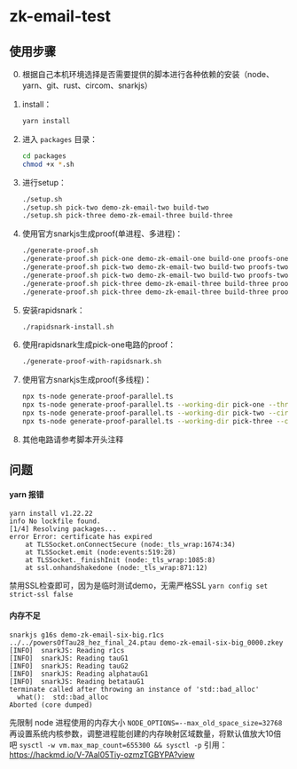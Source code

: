 # zk-email-test

## 使用步骤
0. 根据自己本机环境选择是否需要提供的脚本进行各种依赖的安装（node、yarn、git、rust、circom、snarkjs）
1. install：
    ```bash
    yarn install
    ```

2. 进入 `packages` 目录：
    ```bash
    cd packages
    chmod +x *.sh
    ```

3. 进行setup：
    ```bash
    ./setup.sh
    ./setup.sh pick-two demo-zk-email-two build-two
    ./setup.sh pick-three demo-zk-email-three build-three
    ```

4. 使用官方snarkjs生成proof(单进程、多进程)：
    ```bash
    ./generate-proof.sh
    ./generate-proof.sh pick-one demo-zk-email-one build-one proofs-one 10 parallel 3
    ./generate-proof.sh pick-two demo-zk-email-two build-two proofs-two 1 serial
    ./generate-proof.sh pick-two demo-zk-email-two build-two proofs-two 10 parallel 3
    ./generate-proof.sh pick-three demo-zk-email-three build-three proofs-three 1 serial
    ./generate-proof.sh pick-three demo-zk-email-three build-three proofs-three 10 parallel 3
    ```

5. 安装rapidsnark：
    ```bash
    ./rapidsnark-install.sh
    ```

6. 使用rapidsnark生成pick-one电路的proof：
    ```bash
    ./generate-proof-with-rapidsnark.sh
    ```
7. 使用官方snarkjs生成proof(多线程)：
    ```bash
    npx ts-node generate-proof-parallel.ts
    npx ts-node generate-proof-parallel.ts --working-dir pick-one --thread-num 2 --iteration-num 2
    npx ts-node generate-proof-parallel.ts --working-dir pick-two --circuit-name demo-zk-email-two   --build-dir build-two --output-dir proofs-two-parallel --thread-num 2 --iteration-num 2
    npx ts-node generate-proof-parallel.ts --working-dir pick-three --circuit-name demo-zk-email-three --build-dir build-three --output-dir proofs-three-parallel --thread-num 2 --iteration-num 2
    ```
8. 其他电路请参考脚本开头注释


## 问题
#### yarn 报错
```
yarn install v1.22.22
info No lockfile found.
[1/4] Resolving packages...
error Error: certificate has expired
    at TLSSocket.onConnectSecure (node:_tls_wrap:1674:34)
    at TLSSocket.emit (node:events:519:28)
    at TLSSocket._finishInit (node:_tls_wrap:1085:8)
    at ssl.onhandshakedone (node:_tls_wrap:871:12)
```
禁用SSL检查即可，因为是临时测试demo，无需严格SSL
`yarn config set strict-ssl false`


#### 内存不足
```
snarkjs g16s demo-zk-email-six-big.r1cs ../../powersOfTau28_hez_final_24.ptau demo-zk-email-six-big_0000.zkey
[INFO]  snarkJS: Reading r1cs
[INFO]  snarkJS: Reading tauG1
[INFO]  snarkJS: Reading tauG2
[INFO]  snarkJS: Reading alphatauG1
[INFO]  snarkJS: Reading betatauG1
terminate called after throwing an instance of 'std::bad_alloc'
  what():  std::bad_alloc
Aborted (core dumped)
```
先限制 node 进程使用的内存大小 `NODE_OPTIONS=--max_old_space_size=32768`
再设置系统内核参数，调整进程能创建的内存映射区域数量，将默认值放大10倍吧 `sysctl -w vm.max_map_count=655300 && sysctl -p`
引用：https://hackmd.io/V-7Aal05Tiy-ozmzTGBYPA?view
